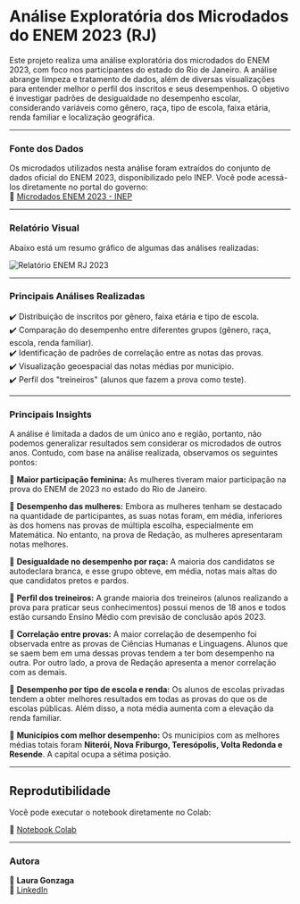 # Análise Exploratória dos Microdados do ENEM 2023 (RJ)

Este projeto realiza uma análise exploratória dos microdados do ENEM 2023, com foco nos participantes do estado do Rio de Janeiro. A análise abrange limpeza e tratamento de dados, além de diversas visualizações para entender melhor o perfil dos inscritos e seus desempenhos.
O objetivo é investigar padrões de desigualdade no desempenho escolar, considerando variáveis como gênero, raça, tipo de escola, faixa etária, renda familiar e localização geográfica.

---

### Fonte dos Dados
Os microdados utilizados nesta análise foram extraídos do conjunto de dados oficial do ENEM 2023, disponibilizado pelo INEP. Você pode acessá-los diretamente no portal do governo:  
🔗 [Microdados ENEM 2023 - INEP](https://www.gov.br/inep/pt-br/acesso-a-informacao/dados-abertos/microdados/enem)  

---

### Relatório Visual  
Abaixo está um resumo gráfico de algumas das análises realizadas:  

![Relatório ENEM RJ 2023](relatório_eda_enem.png)

---

### Principais Análises Realizadas  

✔️ Distribuição de inscritos por gênero, faixa etária e tipo de escola.  
✔️ Comparação do desempenho entre diferentes grupos (gênero, raça, escola, renda familiar).  
✔️ Identificação de padrões de correlação entre as notas das provas.  
✔️ Visualização geoespacial das notas médias por município.  
✔️ Perfil dos "treineiros" (alunos que fazem a prova como teste).  

---

### Principais Insights  

A análise é limitada a dados de um único ano e região, portanto, não podemos generalizar resultados sem considerar os microdados de outros anos. Contudo, com base na análise realizada, observamos os seguintes pontos:  

📌 **Maior participação feminina:** As mulheres tiveram maior participação na prova do ENEM de 2023 no estado do Rio de Janeiro.  

📌 **Desempenho das mulheres:** Embora as mulheres tenham se destacado na quantidade de participantes, as suas notas foram, em média, inferiores às dos homens nas provas de múltipla escolha, especialmente em Matemática. No entanto, na prova de Redação, as mulheres apresentaram notas melhores.  

📌 **Desigualdade no desempenho por raça:** A maioria dos candidatos se autodeclara branca, e esse grupo obteve, em média, notas mais altas do que candidatos pretos e pardos.  

📌 **Perfil dos treineiros:** A grande maioria dos treineiros (alunos realizando a prova para praticar seus conhecimentos) possui menos de 18 anos e todos estão cursando Ensino Médio com previsão de conclusão após 2023. 

📌 **Correlação entre provas:** A maior correlação de desempenho foi observada entre as provas de Ciências Humanas e Linguagens. Alunos que se saem bem em uma dessas provas tendem a ter bom desempenho na outra. Por outro lado, a prova de Redação apresenta a menor correlação com as demais.  

📌 **Desempenho por tipo de escola e renda:** Os alunos de escolas privadas tendem a obter melhores resultados em todas as provas do que os de escolas públicas. Além disso, a nota média aumenta com a elevação da renda familiar.  

📌 **Municípios com melhor desempenho:** Os municípios com as melhores médias totais foram **Niterói, Nova Friburgo, Teresópolis, Volta Redonda e Resende**. A capital ocupa a sétima posição.  

---


## Reprodutibilidade

Você pode executar o notebook diretamente no Colab:

🔗 [Notebook Colab](https://colab.research.google.com/drive/1WihP_dfAqHgC-kWLCL-0MyNt4M0fe4t8)

---

### Autora

👤  **Laura Gonzaga**  
📎 [LinkedIn](https://linkedin.com/in/laura-gonzaga)  
